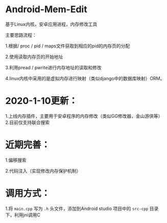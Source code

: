 # Android-Mem-Edit
基于Linux内核，安卓应用进程，内存修改工具

主要思路流程：

1.根据/ proc / pid / maps文件获取到相应的pid的内存页的分配

2.使用读取内存页的开始地址

3.利用pread / pwrite进行内存地址的读取和修改

4.linux内核中采用的是虚拟内存进行映射（类似django中的数据库映射）ORM。

# 2020-1-10更新：
1.上线内存插件，主要用于安卓程序的内存修改（类似GG修改器，金山游侠等）
2.目前仅支持联合搜索


# 近期完善：
1.偏移搜索  
  
2.代码注入（实现修改内存保护机制）

# 调用方式：
  
1.将 `main.cpp` 写为 `.h` 头文件，添加到Android studio 项目中的 `src-cpp` 目录下，利用jni调用C

